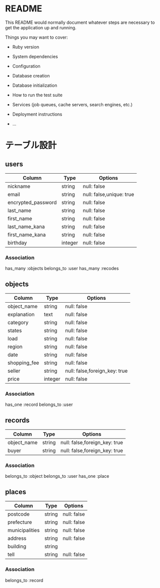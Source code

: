 # README

This README would normally document whatever steps are necessary to get the
application up and running.

Things you may want to cover:

* Ruby version

* System dependencies

* Configuration

* Database creation

* Database initialization

* How to run the test suite

* Services (job queues, cache servers, search engines, etc.)

* Deployment instructions

* ...

# テーブル設計
## users
|Column                  |Type    |Options                 |
| ---------------------- | ------ | ---------------------- |
|nickname                |string  |null: false             |
|email                   |string  |null: false,unique: true|
|encrypted_password      |string  |null: false             |
|last_name               |string  |null: false             |
|first_name              |string  |null: false             |
|last_name_kana          |string  |null: false             |
|first_name_kana         |string  |null: false             |
|birthday                |integer |null: false             |

### Association
has_many :objects
belongs_to :user
has_many :recodes

## objects
|Column      |Type   |Options                      |
| ---------- | ----  | --------------------------- |
|object_name |string |null: false                  |
|explanation |text   |null: false                  |
|category    |string |null: false                  |
|states      |string |null: false                  |
|load        |string |null: false                  |
|region      |string |null: false                  |
|date        |string |null: false                  |
|shopping_fee|string |null: false                  |
|seller      |string |null: false,foreign_key: true|
|price       |integer|null: false                  |



### Association
has_one :record
belongs_to :user 

## records
|Column         |Type   |Options                      |
| ------------- | ------| --------------------------- |
|object_name    |string |null: false,foreign_key: true|
|buyer          |string |null: false,foreign_key: true|
### Association
belongs_to :object
belongs_to :user
has_one :place

## places
|Column         |Type    |Options    |
| ------------- | ------ | --------- |
|postcode       |string  |null: false|
|prefecture     |string  |null: false|
|municipalities |string  |null: false|
|address        |string  |null: false|
|building       |string  |           |
|tell           |string  |null: false|

### Association
belongs_to :record